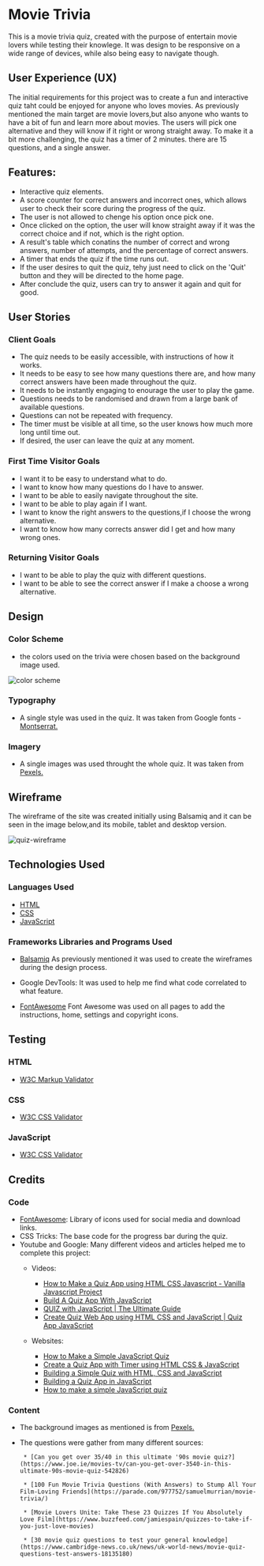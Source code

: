 # Movie Trivia

This is a movie trivia quiz, created with the purpose of entertain movie lovers while testing their knowlege. It was design to be responsive on a wide range of devices, while also being easy to navigate though. 

## User Experience (UX)

The initial requirements for this project was to create a fun and interactive quiz taht could be enjoyed for anyone who loves movies. As previously mentioned the main target are movie lovers,but also anyone who wants to have a bit of fun and learn more about movies. 
 The users will pick one alternative and they will know if it right or wrong straight away. To make it a bit more challenging, the quiz has a timer of 2 minutes. there are 15 questions, and a single answer.

## Features:

- Interactive quiz elements.
- A score counter for correct answers and incorrect ones, which allows user to check their score during the progress of the quiz.
- The user is not allowed to chenge his option once pick one. 
- Once clicked on the option, the user will know straight away if it was the correct choice and if not, which is the right option.
- A result's table which conatins the number of correct and wrong answers, number of attempts, and the percentage of correct answers. 
- A timer that ends the quiz if the time runs out.
- If the user desires to quit the quiz, tehy just need to click on the 'Quit' button and they will be directed to the home page.
- After conclude the quiz, users can try to answer it again and quit for good. 

## User Stories

### Client Goals
- The quiz needs to be easily accessible, with instructions of how it works.
- It needs to be easy to see how many questions there are, and how many correct answers have been made throughout the quiz.
- It needs to be instantly engaging to enourage the user to play the game.
- Questions needs to be randomised and drawn from a large bank of available questions.
- Questions can not be repeated with frequency.
- The timer must be visible at all time, so the user knows how much more long until time out.
- If desired, the user can leave the quiz at any moment. 

### First Time Visitor Goals
- I want it to be easy to understand what to do.
- I want to know how many questions do I have to answer.
- I want to be able to easily navigate throughout the site.
- I want to be able to play again if I want.
- I want to know the right answers to the questions,if I choose the wrong alternative.
- I want to know how many corrects answer did I get and how many wrong ones. 

### Returning Visitor Goals
- I want to be able to play the quiz with different questions.
- I want to be able to see the correct answer if I make a choose a wrong alternative.

## Design

### Color Scheme
 -  the colors used on the trivia were chosen based on the background image used.

 ![color scheme](https://user-images.githubusercontent.com/65717229/133080374-4f7a097f-7f2b-408e-88c9-31e7fa778b36.PNG)



### Typography
- A single style was used in the quiz. It was taken from Google fonts - [Montserrat.](https://fonts.google.com/specimen/Montserrat)

### Imagery

- A single images was used throught the whole quiz. It was taken from [Pexels.](https://www.pexels.com) 

## Wireframe

The wireframe of the site was created initially using Balsamiq and it can be seen in the image below,and its mobile, tablet and desktop version.

![quiz-wireframe](https://user-images.githubusercontent.com/65717229/133081895-e7ab3f45-88c2-45f8-a029-01816cf4a665.png)


## Technologies Used

### Languages Used

* [HTML](https://en.wikipedia.org/wiki/HTML)
* [CSS](https://en.wikipedia.org/wiki/CSS)
* [JavaScript](https://www.javascript.com/)


### Frameworks Libraries and Programs Used

* [Balsamiq](https://balsamiq.com/)
As previously mentioned it was used to create the wireframes during the design process.

* Google DevTools:
It was used to help me find what code correlated to what feature.

*  [FontAwesome](https://fontawesome.com/)
Font Awesome was used on all pages to add the instructions, home, settings and copyright icons.

## Testing

### HTML  
* [W3C Markup Validator](https://validator.w3.org/)

### CSS
* [W3C CSS Validator](https://validator.w3.org/)

### JavaScript
* [W3C CSS Validator](https://jshint.com/)















## Credits

### Code

* [FontAwesome](https://fontawesome.com/): Library of icons used for social media and download links.
* CSS Tricks: The base code for the progress bar during the quiz.
* Youtube and Google: Many different videos and articles helped me to complete this project:
    - Videos:
        - [How to Make a Quiz App using HTML CSS Javascript - Vanilla Javascript Project](https://www.youtube.com/watch?v=f4fB9Xg2JEY&t=2439s)
        - [Build A Quiz App With JavaScript](https://www.youtube.com/watch?v=riDzcEQbX6k)
        - [QUIZ with JavaScript | The Ultimate Guide](https://www.youtube.com/watch?v=MxrGPP4F8Sc&t=3352s)
        - [Create Quiz Web App using HTML CSS and JavaScript | Quiz App JavaScript](https://www.youtube.com/watch?v=WHHYz8rZmDU)

    - Websites:
        - [How to Make a Simple JavaScript Quiz](https://www.sitepoint.com/simple-javascript-quiz/)
        - [Create a Quiz App with Timer using HTML CSS & JavaScript](https://dev.to/codingnepal/create-a-quiz-app-with-timer-using-html-css-javascript-55lf)
        - [Building a Simple Quiz with HTML, CSS and JavaScript](https://dev.to/sulaimonolaniran/building-a-simple-quiz-with-html-css-and-javascript-4elp)
        - [Building a Quiz App in JavaScript](https://levelup.gitconnected.com/building-a-quiz-app-in-javascript-b3f7d596855b)
        - [How to make a simple JavaScript quiz](https://simplestepscode.com/javascript-quiz-tutorial/)

### Content
 
 * The background images as mentioned is from [Pexels.](https://www.pexels.com) 
 * The questions were gather from many different sources:

        * [Can you get over 35/40 in this ultimate '90s movie quiz?] (https://www.joe.ie/movies-tv/can-you-get-over-3540-in-this-ultimate-90s-movie-quiz-542826)

        * [100 Fun Movie Trivia Questions (With Answers) to Stump All Your Film-Loving Friends](https://parade.com/977752/samuelmurrian/movie-trivia/)

        * [Movie Lovers Unite: Take These 23 Quizzes If You Absolutely Love Film](https://www.buzzfeed.com/jamiespain/quizzes-to-take-if-you-just-love-movies)

        * [30 movie quiz questions to test your general knowledge](https://www.cambridge-news.co.uk/news/uk-world-news/movie-quiz-questions-test-answers-18135180)
